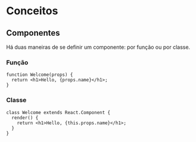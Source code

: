  # Conceitos


## Componentes

Há duas maneiras de se definir um componente: por função ou por classe.

### Função

```
function Welcome(props) {
  return <h1>Hello, {props.name}</h1>;
}
```


### Classe

```
class Welcome extends React.Component {
  render() {
    return <h1>Hello, {this.props.name}</h1>;
  }
}
```


